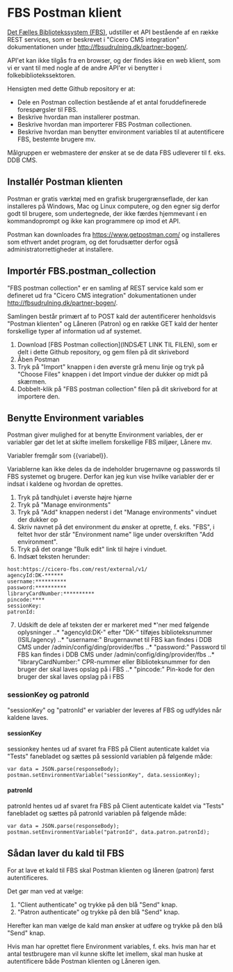 # FBS Postman klient

[Det Fælles Bibliotekssystem (FBS)](http://www.kombit.dk/bibliotek), udstiller et API bestående af en række REST services, som er beskrevet i "Cicero CMS integration" dokumentationen under http://fbsudrulning.dk/partner-bogen/.

API'et kan ikke tilgås fra en browser, og der findes ikke en web klient, som vi er vant til med nogle af de andre API'er vi benytter i folkebibliotekssektoren.

Hensigten med dette Github repository er at:
* Dele en Postman collection bestående af et antal foruddefinerede forespørgsler til FBS.
* Beskrive hvordan man installerer postman.
* Beskrive hvordan man importerer FBS Postman collectionen.
* Beskrive hvordan man benytter environment variables til at autentificere FBS, bestemte brugere mv.

Målgruppen er webmastere der ønsker at se de data FBS udleverer til f. eks. DDB CMS.

## Installér Postman klienten

Postman er gratis værktøj med en grafisk brugergrænseflade, der kan installeres på Windows, Mac og Linux computere, og den egner sig derfor godt til brugere, som undertegnede, der ikke færdes hjemmevant i en kommandoprompt og ikke kan programmere op imod et API.

Postman kan downloades fra https://www.getpostman.com/ og installeres som ethvert andet program, og det forudsætter derfor også administratorrettigheder at installere.

## Importér FBS.postman_collection

"FBS postman collection" er en samling af REST service kald som er defineret ud fra "Cicero CMS integration" dokumentationen under http://fbsudrulning.dk/partner-bogen/.

Samlingen består primært af to POST kald der autentificerer henholdsvis "Postman klienten" og Låneren (Patron) og en række GET kald der henter forskellige typer af information ud af systemet. 

1. Download [FBS Postman collection](INDSÆT LINK TIL FILEN), som er delt i dette Github repository, og gem filen på dit skrivebord
2. Åben Postman
3. Tryk på "Import" knappen i den øverste grå menu linje og tryk på "Choose Files" knappen i det Import vindue der dukker op midt på skærmen.
4. Dobbelt-klik på "FBS postman collection" filen på dit skrivebord for at importere den.

## Benytte Environment variables

Postman giver mulighed for at benytte Environment variables, der er variabler gør det let at skifte imellem forskellige FBS miljøer, Lånere mv.

Variabler fremgår som {{variabel}}.

Variablerne kan ikke deles da de indeholder brugernavne og passwords til FBS systemet og brugere.
Derfor kan jeg kun vise hvilke variabler der er indsat i kaldene og hvordan de oprettes.

1. Tryk på tandhjulet i øverste højre hjørne
2. Tryk på "Manage environments"
3. Tryk på "Add" knappen nederst i det "Manage environments" vinduet der dukker op
4. Skriv navnet på det environment du ønsker at oprette, f. eks. "FBS", i feltet hvor der står "Environment name" lige under overskriften "Add environment".
5. Tryk på det orange "Bulk edit" link til højre i vinduet.
6. Indsæt teksten herunder:
```
host:https://cicero-fbs.com/rest/external/v1/
agencyId:DK-******
username:**********
password:**********
libraryCardNumber:**********
pincode:****
sessionKey:
patronId:
```
7. Udskift de dele af teksten der er markeret med \*'ner med følgende oplysninger 
..* "agencyId:DK-" efter "DK-" tilføjes biblioteksnummer (ISIL/agency)
..* "username:" Brugernavnet til FBS kan findes i DDB CMS under /admin/config/ding/provider/fbs
..* "password:" Password til FBS kan findes i DDB CMS under /admin/config/ding/provider/fbs
..* "libraryCardNumber:" CPR-nummer eller Biblioteksnummer for den bruger der skal laves opslag på i FBS
..* "pincode:" Pin-kode for den bruger der skal laves opslag på i FBS

### sessionKey og patronId

"sessionKey" og "patronId" er variabler der leveres af FBS og udfyldes når kaldene laves.

#### sessionKey

sessionkey hentes ud af svaret fra FBS på Client autenticate kaldet via "Tests" fanebladet og sættes på sessionId variablen på følgende måde:

```
var data = JSON.parse(responseBody);
postman.setEnvironmentVariable("sessionKey", data.sessionKey);
```
#### patronId
patronId hentes ud af svaret fra FBS på Client autenticate kaldet via "Tests" fanebladet og sættes på patronId variablen på følgende måde:

```
var data = JSON.parse(responseBody);
postman.setEnvironmentVariable("patronId", data.patron.patronId);
```

## Sådan laver du kald til FBS

For at lave et kald til FBS skal Postman klienten og låneren (patron) først autentificeres. 

Det gør man ved at vælge:
1. "Client authenticate" og trykke på den blå "Send" knap.
2. "Patron authenticate" og trykke på den blå "Send" knap.

Herefter kan man vælge de kald man ønsker at udføre og trykke på den blå "Send" knap.

Hvis man har oprettet flere Environment variables, f. eks. hvis man har et antal testbrugere man vil kunne skifte let imellem, skal man huske at autentificere både Postman klienten og Låneren igen.
